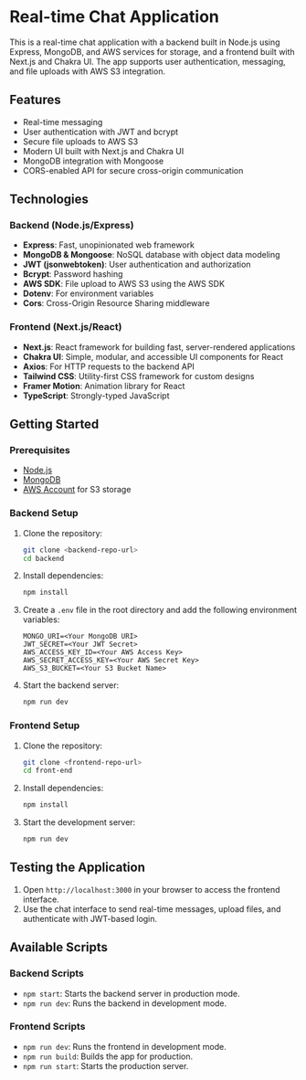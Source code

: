 # Real-time Chat Application

This is a real-time chat application with a backend built in Node.js using Express, MongoDB, and AWS services for storage, and a frontend built with Next.js and Chakra UI. The app supports user authentication, messaging, and file uploads with AWS S3 integration.

## Features

- Real-time messaging
- User authentication with JWT and bcrypt
- Secure file uploads to AWS S3
- Modern UI built with Next.js and Chakra UI
- MongoDB integration with Mongoose
- CORS-enabled API for secure cross-origin communication

## Technologies

### Backend (Node.js/Express)
- **Express**: Fast, unopinionated web framework
- **MongoDB & Mongoose**: NoSQL database with object data modeling
- **JWT (jsonwebtoken)**: User authentication and authorization
- **Bcrypt**: Password hashing
- **AWS SDK**: File upload to AWS S3 using the AWS SDK
- **Dotenv**: For environment variables
- **Cors**: Cross-Origin Resource Sharing middleware

### Frontend (Next.js/React)
- **Next.js**: React framework for building fast, server-rendered applications
- **Chakra UI**: Simple, modular, and accessible UI components for React
- **Axios**: For HTTP requests to the backend API
- **Tailwind CSS**: Utility-first CSS framework for custom designs
- **Framer Motion**: Animation library for React
- **TypeScript**: Strongly-typed JavaScript

## Getting Started

### Prerequisites

- [Node.js](https://nodejs.org/)
- [MongoDB](https://www.mongodb.com/)
- [AWS Account](https://aws.amazon.com/) for S3 storage

### Backend Setup

1. Clone the repository:

   ```bash
   git clone <backend-repo-url>
   cd backend
   ```

2. Install dependencies:

   ```bash
   npm install
   ```

3. Create a `.env` file in the root directory and add the following environment variables:

   ```plaintext
   MONGO_URI=<Your MongoDB URI>
   JWT_SECRET=<Your JWT Secret>
   AWS_ACCESS_KEY_ID=<Your AWS Access Key>
   AWS_SECRET_ACCESS_KEY=<Your AWS Secret Key>
   AWS_S3_BUCKET=<Your S3 Bucket Name>
   ```

4. Start the backend server:

   ```bash
   npm run dev
   ```

### Frontend Setup

1. Clone the repository:

   ```bash
   git clone <frontend-repo-url>
   cd front-end
   ```

2. Install dependencies:

   ```bash
   npm install
   ```

3. Start the development server:

   ```bash
   npm run dev
   ```

## Testing the Application

1. Open `http://localhost:3000` in your browser to access the frontend interface.
2. Use the chat interface to send real-time messages, upload files, and authenticate with JWT-based login.

## Available Scripts

### Backend Scripts

- `npm start`: Starts the backend server in production mode.
- `npm run dev`: Runs the backend in development mode.

### Frontend Scripts

- `npm run dev`: Runs the frontend in development mode.
- `npm run build`: Builds the app for production.
- `npm run start`: Starts the production server.
